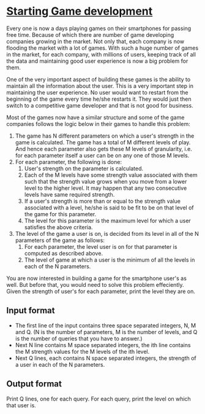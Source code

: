 # [Starting Game development][link]

Every one is now a days playing games on their smartphones for passing free time. Because of which there are number of game developing companies growing in the market. Not only that, each company is now flooding the market with a lot of games. With such a huge number of games in the market, for each company, with millions of users, keeping track of all the data and maintaining good user experience is now a big problem for them.

One of the very important aspect of building these games is the ability to maintain all the information about the user. This is a very important step in maintaining the user experience. No user would want to restart from the beginning of the game every time he/she restarts it. They would just then switch to a competitive game developer and that is not good for business.

Most of the games now have a similar structure and some of the game companies follows the logic below in their games to handle this problem:

1. The game has N different parameters on which a user's strength in the game is calculated. The game has a total of M different levels of play. And hence each parameter also gets these M levels of granularity, i.e. for each parameter itself a user can be on any one of those M levels.
2. For each parameter, the following is done:
   1. User's strength on the parameter is calculated.
   2. Each of the M levels have some strength value associated with them such that the strength value grows when you move from a lower level to the higher level. It may happen that any two consecutive levels have same required strength.
   3. If a user's strength is more than or equal to the strength value associated with a level, he/she is said to be fit to be on that level of the game for this parameter.
   4. The level for this parameter is the maximum level for which a user satisfies the above criteria.
3. The level of the game a user is on, is decided from its level in all of the N parameters of the game as follows:
   1. For each parameter, the level user is on for that parameter is computed as described above.
   2. The level of game at which a user is the minimum of all the levels in each of the N parameters.

You are now interested in building a game for the smartphone user's as well. But before that, you would need to solve this problem effeciently. Given the strength of user's for each parameter, print the level they are on.

## Input format

- The first line of the input contains three space separated integers, N, M and Q. (N is the number of parameters, M is the number of levels, and Q is the number of queries that you have to answer.)
- Next N line contains M space separated integers, the ith line contains the M strength values for the M levels of the ith level.
- Next Q lines, each contains N space separated integers, the strength of a user in each of the N parameters.

## Output format

Print Q lines, one for each query. For each query, print the level on which that user is.

[link]: https://www.hackerearth.com/practice/algorithms/searching/binary-search/practice-problems/algorithm/starting-game-development/
